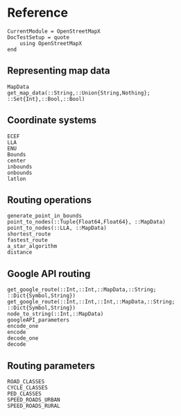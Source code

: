 Reference
=========

```@meta
CurrentModule = OpenStreetMapX
DocTestSetup = quote
    using OpenStreetMapX
end
```

Representing map data
---------------------
```@docs
MapData
get_map_data(::String,::Union{String,Nothing}; ::Set{Int},::Bool,::Bool)
```

Coordinate systems
------------------
```@docs
ECEF
LLA
ENU
Bounds
center
inbounds
onbounds
latlon
```


Routing operations
------------------
```@docs
generate_point_in_bounds
point_to_nodes(::Tuple{Float64,Float64}, ::MapData)
point_to_nodes(::LLA, ::MapData)
shortest_route
fastest_route
a_star_algorithm
distance
```

Google API routing
------------------
```@docs
get_google_route(::Int,::Int,::MapData,::String; ::Dict{Symbol,String})
get_google_route(::Int,::Int,::Int,::MapData,::String; ::Dict{Symbol,String})
node_to_string(::Int,::MapData)
googleAPI_parameters
encode_one
encode
decode_one
decode
```


Routing parameters
------------------
```@docs
ROAD_CLASSES
CYCLE_CLASSES
PED_CLASSES
SPEED_ROADS_URBAN
SPEED_ROADS_RURAL
```

